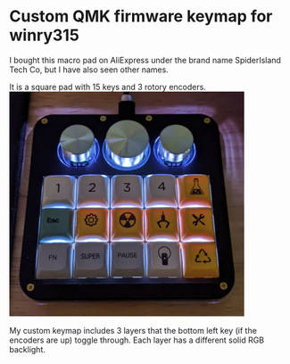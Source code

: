 # Custom QMK firmware keymap for winry315

I bought this macro pad on AliExpress under the brand name SpiderIsland Tech Co, but I have also seen other names. 

It is a square pad with 15 keys and 3 rotory encoders.
![Image of winry315 macro pad](https://github.com/pneisen/qmk_winry315/blob/8819b7645ca7eb7f9ffa20c8c382ad64e4fff1d4/winry315.jpg)

My custom keymap includes 3 layers that the bottom left key (if the encoders are up) toggle through. Each layer has a different solid RGB backlight.
